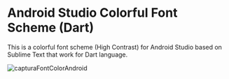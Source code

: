 # Android Studio Colorful Font Scheme (Dart)
This is a colorful font scheme (High Contrast) for Android Studio based on Sublime Text that work for Dart language.

![capturaFontColorAndroid](https://user-images.githubusercontent.com/30910253/103494773-f9ac5580-4e16-11eb-8fca-7e6fa48f0db0.PNG)
